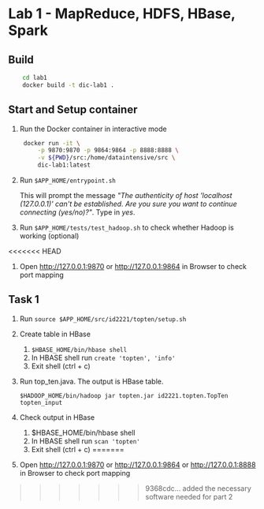 # Lab 1 - MapReduce, HDFS, HBase, Spark

## Build

```bash
    cd lab1
    docker build -t dic-lab1 .
```

## Start and Setup container

1. Run the Docker container in interactive mode

   ```bash
    docker run -it \
        -p 9870:9870 -p 9864:9864 -p 8888:8888 \
        -v ${PWD}/src:/home/dataintensive/src \
        dic-lab1:latest
    ```

1. Run `$APP_HOME/entrypoint.sh`

    This will prompt the message *"The authenticity of host 'localhost (127.0.0.1)' can't be established. Are you sure you want to continue connecting (yes/no)?"*. Type in *yes*.

1. Run `$APP_HOME/tests/test_hadoop.sh` to check whether Hadoop is working (optional)

<<<<<<< HEAD
1. Open http://127.0.0.1:9870 or http://127.0.0.1:9864 in Browser to check port mapping

## Task 1

1. Run `source $APP_HOME/src/id2221/topten/setup.sh`

1. Create table in HBase

    1. `$HBASE_HOME/bin/hbase shell`
    1. In HBASE shell run `create 'topten', 'info'`
    1. Exit shell (ctrl + c)

1. Run top_ten.java. The output is HBase table.

    `$HADOOP_HOME/bin/hadoop jar topten.jar id2221.topten.TopTen topten_input`

1. Check output in HBase

    1. $HBASE_HOME/bin/hbase shell
    1. In HBASE shell run `scan 'topten'`
    1. Exit shell (ctrl + c)
=======
1. Open http://127.0.0.1:9870 or http://127.0.0.1:9864 or http://127.0.0.1:8888 in Browser to check port mapping
>>>>>>> 9368cdc... added the necessary software needed for part 2
